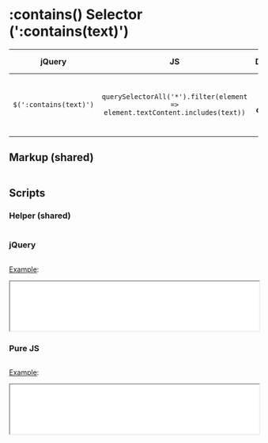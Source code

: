 # :contains() Selector (':contains(text)')

| jQuery | JS | Description | API Reference |
|:--:|:--:|:--:|:--:|
| `$(':contains(text)')` | `querySelectorAll('*').filter(element => element.textContent.includes(text))` | Select all elements that **_contain_** the specified text. | [api](https://api.jquery.com/contains-selector/) |

## Markup (shared)

```html:example.html
```

## Scripts

### Helper (shared)

```js:src/main.js
```

### jQuery

```js:src/jquery.js
```

[Example](example.html?jquery):

<iframe width="100%" height="100" src="example.html?jquery"></iframe>

### Pure JS

```js:src/pure.js
```

[Example](example.html?pure):

<iframe width="100%" height="100" src="example.html?pure"></iframe>
